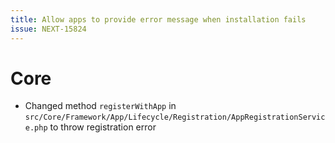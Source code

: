 ```yaml
---
title: Allow apps to provide error message when installation fails
issue: NEXT-15824
---
```

# Core
* Changed method `registerWithApp` in `src/Core/Framework/App/Lifecycle/Registration/AppRegistrationService.php` to throw registration error
